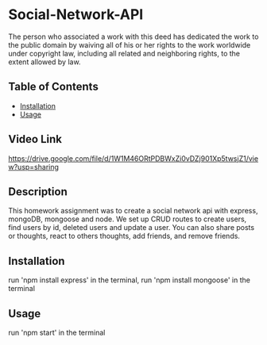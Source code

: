 # Social-Network-API 

  The person who associated a work with this deed has dedicated the work to the public domain by waiving all of his or her rights to the work worldwide under copyright law, including all related and neighboring rights, to the extent allowed by law.
  ## Table of Contents
  
  - [Installation](#installation)
  - [Usage](#usage)

  ## Video Link
  https://drive.google.com/file/d/1W1M46ORtPDBWxZi0vDZj901Xp5twsjZ1/view?usp=sharing
  
  ## Description
  This homework assignment was to create a social network api with express, mongoDB, mongoose and node. We set up CRUD routes to create users, find users by id, deleted users and update a user. You can also share posts or thoughts, react to others thoughts, add friends, and remove friends.

  ## Installation
  run 'npm install express' in the terminal, run 'npm install mongoose' in the terminal
  
  ## Usage
  run 'npm start' in the terminal
